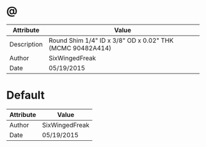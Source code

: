 # @
| Attribute | Value |
| ---  | ---     |
| Description | Round Shim 1/4&quot; ID x 3/8&quot; OD x 0.02&quot; THK (MCMC 90482A414) |
| Author | SixWingedFreak |
| Date | 05/19/2015 |
# Default
| Attribute | Value |
| ---  | ---     |
| Author | SixWingedFreak |
| Date | 05/19/2015 |
